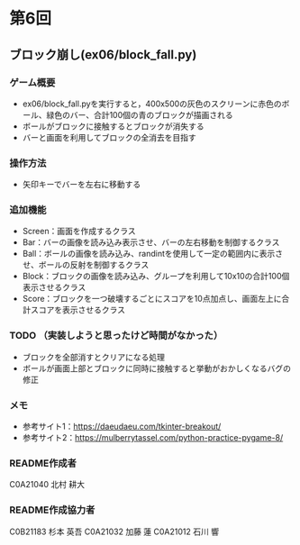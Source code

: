 # 第6回
## ブロック崩し(ex06/block_fall.py)
### ゲーム概要
- ex06/block_fall.pyを実行すると，400x500の灰色のスクリーンに赤色のボール、緑色のバー、合計100個の青のブロックが描画される
- ボールがブロックに接触するとブロックが消失する
- バーと画面を利用してブロックの全消去を目指す
### 操作方法
- 矢印キーでバーを左右に移動する
### 追加機能
- Screen：画面を作成するクラス
- Bar：バーの画像を読み込み表示させ、バーの左右移動を制御するクラス
- Ball：ボールの画像を読み込み、randintを使用して一定の範囲内に表示させ、ボールの反射を制御するクラス
- Block：ブロックの画像を読み込み、グループを利用して10x10の合計100個表示させるクラス
- Score：ブロックを一つ破壊するごとにスコアを10点加点し、画面左上に合計スコアを表示させるクラス

### TODO （実装しようと思ったけど時間がなかった）
- ブロックを全部消すとクリアになる処理
- ボールが画面上部とブロックに同時に接触すると挙動がおかしくなるバグの修正

### メモ
- 参考サイト1：https://daeudaeu.com/tkinter-breakout/
- 参考サイト2：https://mulberrytassel.com/python-practice-pygame-8/

### README作成者
C0A21040 北村 耕大

### README作成協力者
C0B21183 杉本 英吾
C0A21032 加藤 蓮
C0A21012 石川 響